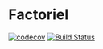 # Factoriel
[![codecov](https://codecov.io/gh/GregoireJacquin/Factoriel/branch/master/graph/badge.svg)](https://codecov.io/gh/GregoireJacquin/Factoriel)
[![Build Status](https://travis-ci.org/GregoireJacquin/Factoriel.svg?branch=master)](https://travis-ci.org/GregoireJacquin/Factoriel)
